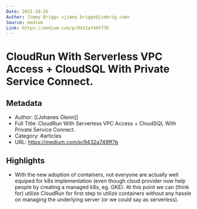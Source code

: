 ```yaml
---
Date: 2021-10-26
Author: Jimmy Briggs <jimmy.briggs@jimbrig.com>
Source: medium
Link: https://medium.com/p/9432a749ff7b
---
```

# CloudRun With Serverless VPC Access + CloudSQL With Private Service Connect.

## Metadata
- Author: [[Johanes Glenn]]
- Full Title: CloudRun With Serverless VPC Access + CloudSQL With Private Service Connect.
- Category: #articles
- URL: https://medium.com/p/9432a749ff7b

## Highlights
- With the new adoption of containers, not everyone are actually well equiped for k8s implementation (even though cloud provider now help people by creating a managed k8s, eg. GKE). At this point we can (think for) utilize CloudRun for first step to utilize containers without any hassle on managing the underlying server (or we could say as serverless).
